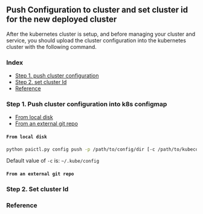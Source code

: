 <!--
  Copyright (c) Microsoft Corporation
  All rights reserved.

  MIT License

  Permission is hereby granted, free of charge, to any person obtaining a copy of this software and associated
  documentation files (the "Software"), to deal in the Software without restriction, including without limitation
  the rights to use, copy, modify, merge, publish, distribute, sublicense, and/or sell copies of the Software, and
  to permit persons to whom the Software is furnished to do so, subject to the following conditions:
  The above copyright notice and this permission notice shall be included in all copies or substantial portions of the Software.

  THE SOFTWARE IS PROVIDED *AS IS*, WITHOUT WARRANTY OF ANY KIND, EXPRESS OR IMPLIED, INCLUDING
  BUT NOT LIMITED TO THE WARRANTIES OF MERCHANTABILITY, FITNESS FOR A PARTICULAR PURPOSE AND
  NONINFRINGEMENT. IN NO EVENT SHALL THE AUTHORS OR COPYRIGHT HOLDERS BE LIABLE FOR ANY CLAIM,
  DAMAGES OR OTHER LIABILITY, WHETHER IN AN ACTION OF CONTRACT, TORT OR OTHERWISE, ARISING FROM,
  OUT OF OR IN CONNECTION WITH THE SOFTWARE OR THE USE OR OTHER DEALINGS IN THE SOFTWARE.
-->

## Push Configuration to cluster and set cluster id for the new deployed cluster

After the kubernetes cluster is setup, and before managing your cluster and service, you should upload the cluster configuration into the kubernetes cluster with the following command.

### Index

- [Step 1. push cluster configuration](#push_cfg)
- [Step 2. set cluster Id](#set_id)
- [Reference](#refer)

### Step 1. Push cluster configuration into k8s configmap <a name="push_cfg"></a>

- [From local disk](#local_disk)
- [From an external git repo](#git_repo)

#### ```From local disk``` <a name="local_disk"></a>
```bash
python paictl.py config push -p /path/to/config/dir [-c /path/to/kubeconfig]
```
Default value of `-c` is: `~/.kube/config`

#### ```From an external git repo``` <a name="git_repo"></a>




### Step 2. Set cluster Id <a name="set_id"></a>


### Reference <a name="refer"></a>